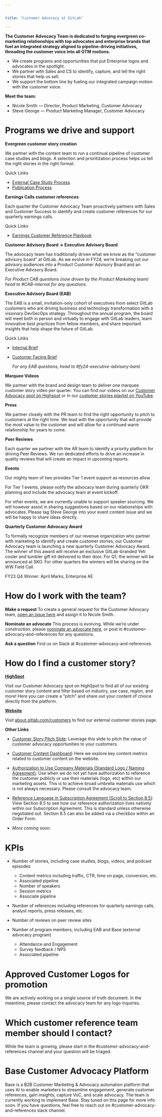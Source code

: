 ```yaml
---


title: "Customer Advocacy at GitLab"

---
```










**The Customer Advocacy Team is dedicated to forging evergreen co-marketing relationships with top advocates and enterprise brands that fuel an integrated strategy aligned to pipeline-driving initiatives, threading the customer voice into all GTM motions.**

  - We create programs and opportunities that put Enterprise logos and advocates in the spotlight.
  - We partner with Sales and CS to identify, capture, and tell the right stories that help us sell.
  - We support the bottom line by fueling our integrated campaign motion with the customer voice.

**Meet the team:**

- Nicole Smith — Director, Product Marketing, Customer Advocacy
- Steve George — Product Marketing Manager, Customer Advocacy

# Programs we drive and support

**Evergreen customer story creation**

We partner with the content team to run a continual pipeline of customer case studies and blogs. A selection and prioritization process helps us tell the right stories in the right format.

  Quick Links

  - [External Case Study Process](https://docs.google.com/document/d/1o4DpwU20RJ3Q_rc-pzBzbXP2F0EXoUWSGgDXLpQ3egc/edit?usp=sharing)
 - [Publication Process](https://docs.google.com/document/d/1gu97xEv3WMYQO2aUUHqzdtUbXAx6s_VPWXSgDN9mg5E/edit?usp=sharing)

**Earnings Calls customer references**

Each quarter the Customer Advocacy Team proactively partners with Sales and Customer Success to identify and create customer references for our quarterly earnings calls.

  Quick Links

  - [Earnings Customer Reference Playbook](https://docs.google.com/document/d/1PnpZ9zMW3__NX3QbH-GEyQWnZV22o1cj3EYn5bpEn5c/edit?usp=sharing)

**Customer Advisory Board → Executive Advisory Board**

The advocacy team has traditionally driven what we know as the “customer advisory board” at GitLab. As we evolve in FY24, we’re breaking out our advisory audiences into a Product Customer Advisory Board and an Executive Advisory Board.

  *For Product CAB questions (now driven by the Product Marketing team) head to #CAB-internal for any questions.*

  **Executive Advisory Board (EAB)**

  The EAB is a small, invitation-only cohort of executives from select GitLab customers who are driving business and technology transformation with a visionary DevSecOps strategy. Throughout the annual program, the board will meet both in person and virtually to engage with GitLab leaders, learn innovative best practices from fellow members, and share important insights that help shape the future of GitLab.

  Quick Links

  - [Internal Brief](https://docs.google.com/document/d/1IMqk_5yVlTZuYfplQM-OenI6C4Cx4gV20kqGoeq9EHQ/edit?usp=sharing)
- [Customer Facing Brief](https://docs.google.com/document/u/1/d/e/2PACX-1vQcxe1ZdXvo1GVfjY9m4wJ2zqt46nu0Xw3ZXEtj2ot0FMXVC-II4ufPHAm9nCyXIYg-KID-uBeXtn-N/pub)


  *For any EAB questions, head to #fy24-executive-advisory-bard.*

**Marquee Videos**

We partner with the brand and design team to deliver one marquee customer story video per quarter. You can find our videos on our [Customer Advocacy spot on Highspot](https://gitlab.highspot.com/spots/636e91aed5e577c7525c583a) or in our [customer stories playlist on YouTube](https://www.youtube.com/playlist?list=PLFGfElNsQthZG5hdIxVaeLIwGSG6Vw4kb).

**Press**

We partner closely with the PR team to find the right opportunity to pitch to customers at the right time. We lead with the opportunity that will provide the most value to the customer and will allow for a continued warm relationship for years to come.

**Peer Reviews**

Each quarter we partner with the AR team to identify a priority platform for driving Peer Reviews. We run dedicated efforts to drive an increase in quality reviews that will create an impact in upcoming reports.

**Events**

Our mighty team of two provides Tier 1 event support as resources allow.

For Tier 1 events, please notify the advocacy team during quarterly OKR planning and include the advocacy team at event kickoff.

For other events, we are currently unable to support speaker sourcing. We will however assist in sharing suggestions based on our relationships with advocates. Please tag Steve George into your event content issue and we will be happy to share ideas directly.


**Quarterly Customer Advocacy Award**

To formally recognize members of our revenue organization who partner with marketing to identify and create customer stories, our Customer Advocacy team is launching a new quarterly Customer Advocacy Award. The winner of this award will receive an exclusive GitLab-branded Yeti cooler and tumbler gift kit delivered to their door. For Q1, the winner will be announced at SKO. For other quarters the winners will be sharing on the WW Field Call.

  FY23 Q4 Winner: April Marks, Enterprise AE

# How do I work with the team?


**Make a request**
To create a general request for the Customer Advocacy team, [open an issue here](https://gitlab.com/gitlab-com/marketing/brand-product-marketing/product-marketing) and assign it to Nicole Smith.

**Nominate an advocate**
This process is evolving. While we’re under construction, please [nominate an advocate here](https://docs.google.com/forms/d/e/1FAIpQLSfdnTB8tzhBxoLYKxOAaMrPOCi4hrJfEfY_W_GHDwDKuUEXpQ/viewform?usp=sf_link), or post in #customer-advocacy-and-references for any questions.

**Ask a question**
Find us on Slack at #customer-advocacy-and-references.

# How do I find a customer story?

  [**HighSpot**](https://gitlab.highspot.com/spots/636e91aed5e577c7525c583a)

  Visit our Customer Advocacy spot on HighSpot to find all of our existing customer story content and filter based on industry, use case, region, and more! Here you can create a “pitch” and share out your content of choice directly from the platform.

  [**Website**](https://about.gitlab.com/customers/)

  Visit [about.gitlab.com/customers](https://about.gitlab.com/customers/) to find our external customer stories page.

**Other Links**

- [Customer Story Pitch Slide](https://docs.google.com/presentation/d/1Sz0vQwOPL6OEc-VGTWGKXXlUddayKcz-3Xe5a9MhyZE/edit?usp=sharing): Leverage this slide to pitch the value of customer advocacy opportunities to your customers.

- [Customer Content Dashboard](https://lookerstudio.google.com/u/1/reporting/9b877a27-0b80-40cd-8e8b-1f68f80573dd/page/p_lglfu37l2c): Here we explore key content metrics related to customer content on the website.

- [Authorization to Use Company Materials (Standard Logo / Naming Agreement)](https://docs.google.com/document/d/1jxTKK0Sjpi3oJFRRJdTjw_6G4p82xW16/edit): Use when we do not yet have authorization to reference the customer publicly or use their materials (logo, etc) within our marketing assets. This is to achieve broad umbrella materials use which is not always necessary. Please consult the advocacy team.

- [Reference Language in Subscription Agreement (Scroll to Section 8.5)](https://docs.google.com/document/d/12l77hTU1KZawDXsTXabKOhfo26dFucZSiZBQT0BcPJk/edit?usp=sharing): View Section 8.5 to see how our reference authorization lives natively within our Subscription Agreement. This is standard unless otherwise negotiated out. Section 8.5 can also be added via a checkbox within an Order Form.

- *More coming soon.*



# KPIs

- Number of stories, including case studies, blogs, videos, and podcast episodes
  - Content metrics including traffic, CTR, time on page, conversion, etc.
  - Associated pipeline
  - Number of speakers
  - Session metrics
  - Associate pipeline

- Number of references including references for quarterly earnings calls, analyst reports, press releases, etc.

- Number of reviews on peer review sites

- Number of program members, including EAB and Base (external advocacy program)
  - Attendance and Engagement
  - Survey feedback / NPS
  - Associated pipeline

# Approved Customer Logos for promotion

We are actively working on a single source of truth document. In the meantime, please contact the advocacy team for any logo inquiries.

# Which customer reference team member should I contact?

While the team is growing, please start in the #customer-advocacy-and-references channel and your question will be triaged.

# Base Customer Advocacy Platform

Base is a B2B Customer Marketing & Advocacy automation platform that uses AI to enable marketers to streamline engagement, generate customer references, gain insights, capture VoC, and scale advocacy. The team is currently working to implement Base. Stay tuned on this page for more info soon. If you have questions, feel free to reach out on #customer-advocacy-and-references slack channel.
